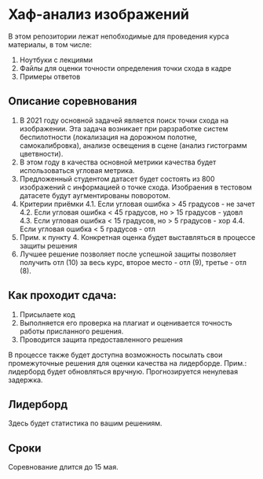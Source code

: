 # Хаф-анализ изображений

В этом репозитории лежат непобходимые для проведения курса материалы, в том числе:
1. Ноутбуки с лекциями
2. Файлы для оценки точности определения точки схода в кадре
3. Примеры ответов

## Описание соревнования

1. В 2021 году основной задачей является поиск точки схода на изображении. Эта задача возникает при рарзработке систем беспилотности (локализация на дорожном полотне, самокалибровка), анализе освещения в сцене (анализ гистограмм цветвности).
2. В этом году в качества основной метрики качества будет использоваться угловая метрика. 
3. Предложенный студентом датасет будет состоять из 800 изображений с информацией о точке схода. Изобраения в тестовом датасете будут аугментированы поворотом.
4. Критерии приёмки
4.1. Если угловая ошибка > 45 градусов - не зачет
4.2. Если угловая ошибка < 45 градусов, но > 15 градусов - удовл
4.3. Если угловая ошибка < 15 градусов, но > 5 градусов - хор
4.4. Если угловая ошибка < 5 градусов - отл
5. Прим. к пункту 4. Конкретная оценка будет выставляться в процессе защиты решения
6. Лучшее решение позволяет после успешной защиты позволяет получить отл (10) за весь курс, второе место - отл (9), третье - отл (8). 

## Как проходит сдача:
1. Присылаете код
2. Выполняется его проверка на плагиат и оценивается точность работы присланного решения.
3. Проводится защита предоставленного решения

В процессе также будет доступна возможность посылать свои промежуточные решения для оценки качества на лидерборде. 
Прим.: лидерборд будет обновляться вручную. Прогнозируется ненулевая задержка.

## Лидерборд

Здесь будет статистика по вашим решениям.

## Сроки 

Соревнование длится до 15 мая.
